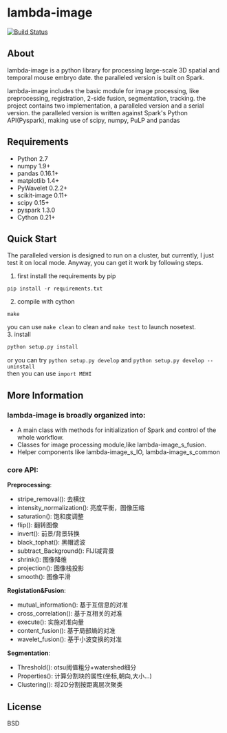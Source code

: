 # lambda-image
  
[![Build Status](https://travis-ci.org/septicmk/MEHI.svg)](https://travis-ci.org/septicmk/MEHI)

## About

lambda-image is a python library for processing large-scale 3D spatial and temporal mouse embryo date. the paralleled version is built on Spark.

lambda-image includes the basic module for image processing, like preprocessing, registration, 2-side fusion, segmentation, tracking. the project contains two implementation, a paralleled version and a serial version. the paralleled version is written against Spark's Python API(Pyspark), making use of scipy, numpy, PuLP and pandas

## Requirements

 - Python 2.7
 - numpy 1.9+
 - pandas 0.16.1+
 - matplotlib 1.4+
 - PyWavelet 0.2.2+
 - scikit-image 0.11+
 - scipy 0.15+
 - pyspark 1.3.0
 - Cython 0.21+ 

## Quick Start

The paralleled version is designed to run on a cluster, but currently, I just test it on local mode. Anyway, you can get it work by following steps.  
1. first install the requirements by pip  
```shell
pip install -r requirements.txt
```
2. compile with cython  
```shell
make
```
you can use `make clean` to clean and `make test` to launch nosetest.  
3. install
```python
python setup.py install
```
or you can try `python setup.py develop` and `python setup.py develop --uninstall`  
then you can use `import MEHI`  

## More Information

### lambda-image is broadly organized into:

- A main class with methods for initialization of Spark and control of the whole workflow.
- Classes for image processing module,like lambda-image\_s\_fusion.
- Helper components like lambda-image\_s\_IO, lambda-image\_s\_common

### core API:

__Preprocessing__:  
- stripe\_removal(): 去横纹
- intensity\_normalization(): 亮度平衡，图像压缩
- saturation(): 饱和度调整   
- flip(): 翻转图像  
- invert(): 前景/背景转换  
- black\_tophat(): 黑帽滤波  
- subtract\_Background(): FIJI减背景  
- shrink(): 图像降维  
- projection(): 图像栈投影
- smooth(): 图像平滑  

__Registation&Fusion__:  
- mutual\_information(): 基于互信息的对准   
- cross\_correlation(): 基于互相关的对准  
- execute(): 实施对准向量  
- content\_fusion(): 基于局部熵的对准  
- wavelet\_fusion(): 基于小波变换的对准  

__Segmentation__:  
- Threshold(): otsu阈值粗分+watershed细分
- Properties(): 计算分割块的属性(坐标,朝向,大小...)
- Clustering(): 将2D分割按距离层次聚类

## License
BSD
